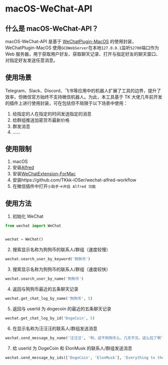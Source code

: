 # macOS-WeChat-API

## 什么是 macOS-WeChat-API？

macOS-WeChat-API 是基于 [WeChatPlugin-MacOS](https://github.com/TKkk-iOSer/WeChatPlugin-MacOS) 的使用封装，WeChatPlugin-MacOS 使用`GCDWebServer`在本地`127.0.0.1`监听`52700`端口作为 Web 服务器，用于获取用户好友、获取聊天记录、打开与指定好友的聊天窗口、对指定好友发送任意消息。

## 使用场景

Telegram、Slack、Discord、飞书等应用中的机器人扩展了工具的边界，提升了效率，但微信官方始终不支持微信机器人。为此，本工具基于 TK 大佬几年前开发的插件上进行使用封装，可在包括但不局限于以下场景中使用：

1. 给指定的人在指定的时间发送指定的消息
2. 给群组推送加密货币最新价格
3. 群发消息
4. ……

## 使用限制

1. macOS
2. 安装[Alfred](https://www.alfredapp.com)
3. 安装[WeChatExtension-ForMac](https://github.com/MustangYM/WeChatExtension-ForMac)
4. 安装https://github.com/TKkk-iOSer/wechat-alfred-workflow
5. 在微信插件中打开`小助手`->`开启 Alfred 功能`

## 使用方法

1. 初始化 WeChat

```python
from wechat import WeChat


wechat = WeChat()
```

2. 搜索显示名称为狗狗币的联系人/群组（速度较慢）

```python
wechat.search_user_by_keyword('狗狗币')
```

3. 搜索显示名称为狗狗币的联系人/群组（速度较快）

```python
wechat.search_user_by_name('狗狗币')
```

4. 返回与狗狗币最近的五条聊天记录

```python
wechat.get_chat_log_by_name('狗狗币', 5)
```

5. 返回与 userId 为 dogecoin 的最近的五条聊天记录

```python
wechat.get_chat_log_by_id('DogeCoin', 5)
```

6. 在显示名称为汪汪汪的联系人/群组发送消息

```python
wechat.send_message_by_name('汪汪汪', '哟，这不狗狗币么，几天不见，这么拉了啊')
```

7. 给 userId 为 DogeCoin 和 ElonMusk 的联系人/群组发送消息

```python
wechat.send_message_by_ids(['DogeCoin', 'ElonMusk'], 'Everything to the moon!')
```

